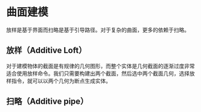 # 曲面建模

放样是基于界面而扫略是基于引导路径。对于复杂的曲面，更多的依赖于扫略。

## 放样（Additive Loft）

对于建模物体的截面是有规律的几何图形，而整个实体是几何截面的逐渐过度非常适合使用放样命令。我们只需要构建出两个截面，然后选中两个截面几何，选择放样指令，就可以以两个几何为断点生成实体。

## 扫略（Additive pipe）
